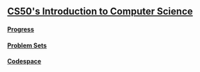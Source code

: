 ## [CS50's Introduction to Computer Science](https://learning.edx.org/course/course-v1:HarvardX+CS50+X/home)

#### [Progress](https://cs50.me/cs50x)

#### [Problem Sets](https://cs50.harvard.edu/x/2024/psets/)

#### [Codespace](https://bookish-space-goldfish-jjq7xjrpq5q3595j.github.dev)
